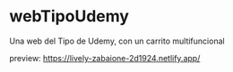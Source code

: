# webTipoUdemy
Una web del Tipo de Udemy, con un carrito multifuncional

preview: https://lively-zabaione-2d1924.netlify.app/
